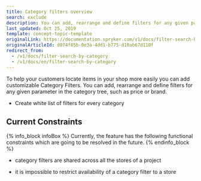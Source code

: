 ```yaml
---
title: Category filters overview
search: exclude
description: You can add, rearrange and define filters for any given parameter in the category tree, such as price or brand.
last_updated: Oct 25, 2019
template: concept-topic-template
originalLink: https://documentation.spryker.com/v1/docs/filter-search-by-category
originalArticleId: d074f85b-0e3a-4dd1-b775-d10ab67d110f
redirect_from:
  - /v1/docs/filter-search-by-category
  - /v1/docs/en/filter-search-by-category
---
```


To help your customers locate items in your shop more easily you can add customizable Category Filters. You can add, rearrange and define filters for any given parameter in the category tree, such as price or brand.

* Create white list of filters for every category

## Current Constraints

{% info_block infoBox %}
Currently, the feature has the following functional constraints which are going to be resolved in the future.
{% endinfo_block %}

* category filters are shared across all the stores of a project

* it is impossible to restrict availability of a category filter to a store

